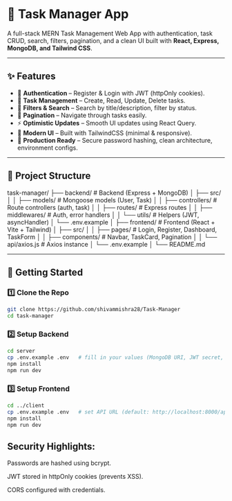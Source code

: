 # 📝 Task Manager App

A full-stack MERN Task Management Web App with authentication, task CRUD, search, filters, pagination, and a clean UI built with **React, Express, MongoDB, and Tailwind CSS**.

---

## ✨ Features

- 🔐 **Authentication** – Register & Login with JWT (httpOnly cookies).  
- 📝 **Task Management** – Create, Read, Update, Delete tasks.  
- 🎯 **Filters & Search** – Search by title/description, filter by status.  
- 📄 **Pagination** – Navigate through tasks easily.  
- ⚡ **Optimistic Updates** – Smooth UI updates using React Query.  
- 🎨 **Modern UI** – Built with TailwindCSS (minimal & responsive).  
- 🚀 **Production Ready** – Secure password hashing, clean architecture, environment configs.  

---

## 📂 Project Structure

task-manager/
├── backend/ # Backend (Express + MongoDB)
│ ├── src/
│ │ ├── models/ # Mongoose models (User, Task)
│ │ ├── controllers/ # Route controllers (auth, task)
│ │ ├── routes/ # Express routes
│ │ ├── middlewares/ # Auth, error handlers
│ │ └── utils/ # Helpers (JWT, asyncHandler)
│ └── .env.example
│
├── frontend/ # Frontend (React + Vite + Tailwind)
│ ├── src/
│ │ ├── pages/ # Login, Register, Dashboard, TaskForm
│ │ ├── components/ # Navbar, TaskCard, Pagination
│ │ └── api/axios.js # Axios instance
│ └── .env.example
│
└── README.md


---

## 🚀 Getting Started

### 1️⃣ Clone the Repo
```bash
git clone https://github.com/shivammishra28/Task-Manager
cd task-manager
```

### 2️⃣ Setup Backend
```bash
cd server
cp .env.example .env   # fill in your values (MongoDB URI, JWT secret, etc.)
npm install
npm run dev
```


### 3️⃣ Setup Frontend
```bash
cd ../client
cp .env.example .env   # set API URL (default: http://localhost:8000/api)
npm install
npm run dev
```




## Security Highlights:

Passwords are hashed using bcrypt.

JWT stored in httpOnly cookies (prevents XSS).

CORS configured with credentials.
